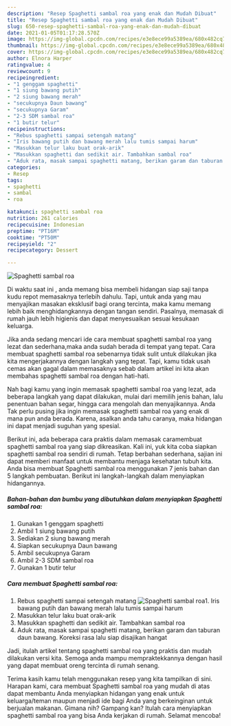 ```yaml
---
description: "Resep Spaghetti sambal roa yang enak dan Mudah Dibuat"
title: "Resep Spaghetti sambal roa yang enak dan Mudah Dibuat"
slug: 650-resep-spaghetti-sambal-roa-yang-enak-dan-mudah-dibuat
date: 2021-01-05T01:17:28.570Z
image: https://img-global.cpcdn.com/recipes/e3e8ece99a5389ea/680x482cq70/spaghetti-sambal-roa-foto-resep-utama.jpg
thumbnail: https://img-global.cpcdn.com/recipes/e3e8ece99a5389ea/680x482cq70/spaghetti-sambal-roa-foto-resep-utama.jpg
cover: https://img-global.cpcdn.com/recipes/e3e8ece99a5389ea/680x482cq70/spaghetti-sambal-roa-foto-resep-utama.jpg
author: Elnora Harper
ratingvalue: 4
reviewcount: 9
recipeingredient:
- "1 genggam spaghetti"
- "1 siung bawang putih"
- "2 siung bawang merah"
- "secukupnya Daun bawang"
- "secukupnya Garam"
- "2-3 SDM sambal roa"
- "1 butir telur"
recipeinstructions:
- "Rebus spaghetti sampai setengah matang"
- "Iris bawang putih dan bawang merah lalu tumis sampai harum"
- "Masukkan telur laku buat orak-arik"
- "Masukkan spaghetti dan sedikit air. Tambahkan sambal roa"
- "Aduk rata, masak sampai spaghetti matang, berikan garam dan taburan daun bawang. Koreksi rasa lalu siap disajikan hangat"
categories:
- Resep
tags:
- spaghetti
- sambal
- roa

katakunci: spaghetti sambal roa 
nutrition: 261 calories
recipecuisine: Indonesian
preptime: "PT16M"
cooktime: "PT50M"
recipeyield: "2"
recipecategory: Dessert

---
```



![Spaghetti sambal roa](https://img-global.cpcdn.com/recipes/e3e8ece99a5389ea/680x482cq70/spaghetti-sambal-roa-foto-resep-utama.jpg)

Di waktu  saat ini , anda memang bisa membeli hidangan siap saji tanpa kudu repot memasaknya terlebih dahulu. Tapi, untuk anda yang mau menyajikan masakan eksklusif bagi orang tercinta, maka kamu memang lebih baik menghidangkannya dengan tangan sendiri. Pasalnya, memasak di rumah jauh lebih higienis dan dapat menyesuaikan sesuai kesukaan keluarga.

Jika anda sedang mencari ide cara membuat spaghetti sambal roa yang lezat dan sederhana,maka anda sudah berada di tempat yang tepat. Cara membuat spaghetti sambal roa  sebenarnya tidak sulit untuk dilakukan jika kita mengerjakannya dengan langkah yang tepat. Tapi, kamu tidak usah cemas akan gagal dalam memasaknya 
sebab dalam artikel ini kita akan membahas spaghetti sambal roa dengan hati-hati.  



Nah bagi kamu yang ingin memasak spaghetti sambal roa yang lezat, ada beberapa langkah yang dapat dilakukan, mulai dari memilih jenis bahan, lalu penentuan bahan segar, hingga cara mengolah dan menyajikannya. Anda Tak perlu pusing jika ingin memasak spaghetti sambal roa yang enak di mana pun anda berada. Karena, asalkan anda  tahu caranya, maka hidangan ini dapat menjadi suguhan yang spesial.

Berikut ini, ada beberapa cara praktis  dalam memasak caramembuat spaghetti sambal roa yang siap dikreasikan. Kali ini, yuk kita coba siapkan spaghetti sambal roa sendiri di rumah. Tetap berbahan sederhana, sajian ini dapat memberi manfaat untuk membantu menjaga kesehatan tubuh kita. Anda bisa membuat Spaghetti sambal roa menggunakan 7 jenis bahan dan 5 langkah pembuatan. Berikut ini langkah-langkah dalam menyiapkan hidangannya.

<!--inarticleads1-->

##### Bahan-bahan dan bumbu yang dibutuhkan dalam menyiapkan Spaghetti sambal roa:

1. Gunakan 1 genggam spaghetti
1. Ambil 1 siung bawang putih
1. Sediakan 2 siung bawang merah
1. Siapkan secukupnya Daun bawang
1. Ambil secukupnya Garam
1. Ambil 2-3 SDM sambal roa
1. Gunakan 1 butir telur




<!--inarticleads2-->

##### Cara membuat Spaghetti sambal roa:

1. Rebus spaghetti sampai setengah matang
<img src="https://img-global.cpcdn.com/steps/eab6aca9ccc3d419/160x128cq70/spaghetti-sambal-roa-langkah-memasak-1-foto.jpg" alt="Spaghetti sambal roa">1. Iris bawang putih dan bawang merah lalu tumis sampai harum
1. Masukkan telur laku buat orak-arik
1. Masukkan spaghetti dan sedikit air. Tambahkan sambal roa
1. Aduk rata, masak sampai spaghetti matang, berikan garam dan taburan daun bawang. Koreksi rasa lalu siap disajikan hangat




Jadi, itulah artikel tentang  spaghetti sambal roa  yang praktis dan mudah dilakukan versi kita. Semoga anda mampu mempraktekkannya dengan hasil yang dapat membuat oreng tercinta di rumah senang. 

Terima kasih kamu telah menggunakan resep yang kita tampilkan di sini. Harapan kami, cara membuat  Spaghetti sambal roa yang mudah di atas dapat membantu Anda menyiapkan hidangan yang enak untuk keluarga/teman maupun menjadi ide bagi Anda yang berkeinginan untuk berjualan makanan. Gimana nih? Gampang kan? Itulah cara menyiapkan spaghetti sambal roa yang bisa Anda kerjakan di rumah. Selamat mencoba!

